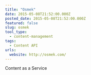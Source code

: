 ```yaml
---
title: "Osmek"
date: 2015-05-08T21:52:00.000Z
posted_date: 2015-05-08T21:52:00.000Z
featured: false
slug: osmek
tool_type: 
  - content-management
tags:
  - Content API
urls:
  website: http://osmek.com/
---
```

Content as a Service




